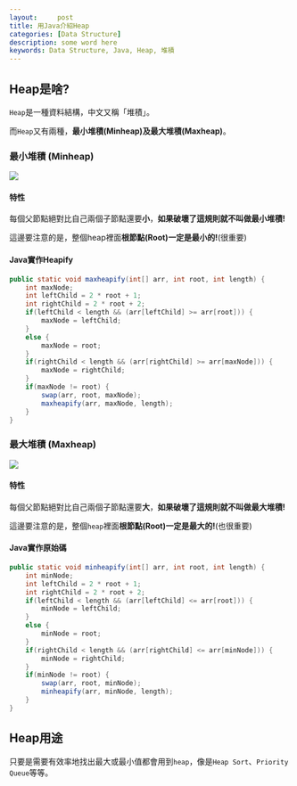 ```yaml
---
layout:     post
title: 用Java介紹Heap
categories: [Data Structure]
description: some word here
keywords: Data Structure, Java, Heap, 堆積
---
```

## Heap是啥?
`Heap`是一種資料結構，中文又稱「堆積」。

而`Heap`又有兩種，**最小堆積(Minheap)**及**最大堆積(Maxheap)**。

### 最小堆積 (Minheap)
![](https://i.imgur.com/ivnVI0l.jpg)
#### 特性
每個父節點絕對比自己兩個子節點還要**小**，**如果破壞了這規則就不叫做最小堆積!**

這邊要注意的是，整個heap裡面**根節點(Root)一定是最小的!**(很重要)

#### Java實作Heapify
```java
public static void maxheapify(int[] arr, int root, int length) {
    int maxNode;
    int leftChild = 2 * root + 1;
    int rightChild = 2 * root + 2;
    if(leftChild < length && (arr[leftChild] >= arr[root])) {
        maxNode = leftChild;
    }
    else {
        maxNode = root;
    }
    if(rightChild < length && (arr[rightChild] >= arr[maxNode])) {
        maxNode = rightChild;
    }
    if(maxNode != root) {
        swap(arr, root, maxNode);
        maxheapify(arr, maxNode, length);
    }
}
```

### 最大堆積 (Maxheap)
![](https://i.imgur.com/ybtrFBq.jpg)
#### 特性
每個父節點絕對比自己兩個子節點還要**大**，**如果破壞了這規則就不叫做最大堆積!**

這邊要注意的是，整個`heap`裡面**根節點(Root)一定是最大的!**(也很重要)

#### Java實作原始碼
```java
public static void minheapify(int[] arr, int root, int length) {
    int minNode;
    int leftChild = 2 * root + 1;
    int rightChild = 2 * root + 2;
    if(leftChild < length && (arr[leftChild] <= arr[root])) {
        minNode = leftChild;
    }
    else {
        minNode = root;
    }
    if(rightChild < length && (arr[rightChild] <= arr[minNode])) {
        minNode = rightChild;
    }
    if(minNode != root) {
        swap(arr, root, minNode);
        minheapify(arr, minNode, length);
    }
}
```

## Heap用途
只要是需要有效率地找出最大或最小值都會用到`heap`，像是`Heap Sort`、`Priority Queue`等等。